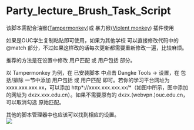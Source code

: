 # Party_lecture_Brush_Task_Script
该脚本需配合油猴([Tampermonkey](https://chrome.google.com/webstore/detail/tampermonkey/dhdgffkkebhmkfjojejmpbldmpobfkfo?hl=zh-CN))或 暴力猴([Violent monkey](https://chrome.google.com/webstore/detail/violentmonkey/jinjaccalgkegednnccohejagnlnfdag?hl=zh-CN)) 插件使用

如果是OUC学生复制粘贴即可使用，如果为其他学校
可以直接修改代码中的 @match 部分，不过如果这样改的话每次更新都需要重新修改一遍，比较麻烦。

推荐的方法是在设置中修改 用户匹配 或 用户包括 部分。

以 Tampermonkey 为例，在 已安装脚本 中点击 Dangke Tools -> 设置，在 包括/排除 一节中添加 用户包括 或 用户匹配 即可。若你的学习平台网址为 xxxx.xxx.xxx.xx，可以添加 http*://xxxx.xxx.xxx.xx/*（如图中所示，图中添加的网址为 dxzx.xxx.edu.cn）。如果不需要原有的 dxzx.(webvpn.)ouc.edu.cn，可以取消勾选 原始匹配。

其他的脚本管理器中也应该可以找到相应的设置。  
![](https://greasyfork.org/rails/active_storage/representations/eyJfcmFpbHMiOnsibWVzc2FnZSI6IkJBaHBHdz09IiwiZXhwIjpudWxsLCJwdXIiOiJibG9iX2lkIn19--a2870c9e9b8b1d41112d487e31658f5fe9fb5b79/eyJfcmFpbHMiOnsibWVzc2FnZSI6IkJBaDdCam9VY21WemFYcGxYM1J2WDJ4cGJXbDBXd2RwQWNocEFjZz0iLCJleHAiOm51bGwsInB1ciI6InZhcmlhdGlvbiJ9fQ==--1a5b26c2d16a60cf381d61dcd5b41cdffac6d9dc/screenshot.png?locale=zh-CN)
